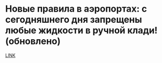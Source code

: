 # Новые правила в аэропортах: с сегодняшнего дня запрещены любые жидкости в ручной клади! (обновлено)



[LINK](https://varlamov.ru/970706.html)